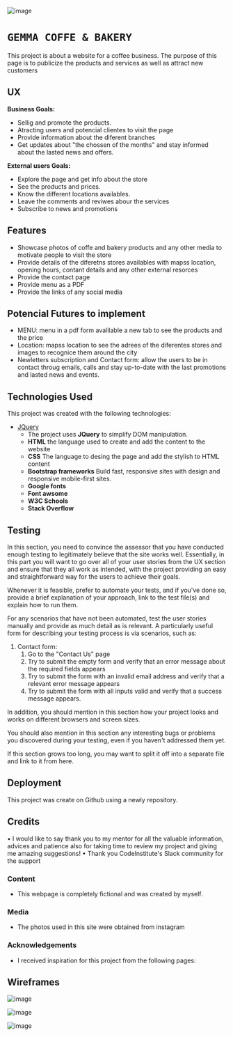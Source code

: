 ![image](https://user-images.githubusercontent.com/62361039/95846229-7ca79d80-0d4b-11eb-9f72-0b8d14ac53c2.png)

# `GEMMA COFFE & BAKERY`

This project is about a website for a coffee business. The purpose of this page is to publicize the products and services as well as attract new customers



## UX

**Business Goals:** 
- Sellig and promote the products.
- Atracting users and potencial clientes to visit the page 
- Provide information about the diferent branches
- Get updates about "the chossen of the months" and stay informed about the lasted news and offers. 


**External users Goals:** 
- Explore the page and get info about the store 
- See the products and prices.
- Know the different locations availables.
- Leave the comments and reviwes abour the services 
- Subscribe to news and promotions

## Features 

- Showcase photos of coffe and bakery products and any other media to motivate people to visit the store
- Provide details of the diferetns stores availables with mapss location, opening hours, contant details and any other external resorces 
- Provide the contact page
- Provide menu as a PDF 
- Provide the links of any social media

## Potencial Futures to implement 

 - MENU: menu in a pdf form avalilable a new tab to see the products and the price
 - Location: mapss location to see the adrees of the diferentes stores and images to recognice them around the city 
 - Newletters subscription and Contact form: allow the users to be in contact throug emails, calls and stay up-to-date with the last promotions and  lasted news and events.  
 

 ## Technologies Used

This project was created with the following technologies:

- [JQuery](https://jquery.com)
    - The project uses **JQuery** to simplify DOM manipulation.
    - **HTML** the language used to create  and add the content to the website
    - **CSS** The language to desing the page and add the stylish to HTML content 
    - **Bootstrap frameworks** Build fast, responsive sites with design and responsive mobile-first sites. 
    - **Google fonts** 
    - **Font awsome**
    - **W3C Schools**
    - **Stack Overflow**



## Testing

In this section, you need to convince the assessor that you have conducted enough testing to legitimately believe that the site works well. Essentially, in this part you will want to go over all of your user stories from the UX section and ensure that they all work as intended, with the project providing an easy and straightforward way for the users to achieve their goals.

Whenever it is feasible, prefer to automate your tests, and if you've done so, provide a brief explanation of your approach, link to the test file(s) and explain how to run them.

For any scenarios that have not been automated, test the user stories manually and provide as much detail as is relevant. A particularly useful form for describing your testing process is via scenarios, such as:

1. Contact form:
    1. Go to the "Contact Us" page
    2. Try to submit the empty form and verify that an error message about the required fields appears
    3. Try to submit the form with an invalid email address and verify that a relevant error message appears
    4. Try to submit the form with all inputs valid and verify that a success message appears.

In addition, you should mention in this section how your project looks and works on different browsers and screen sizes.

You should also mention in this section any interesting bugs or problems you discovered during your testing, even if you haven't addressed them yet.

If this section grows too long, you may want to split it off into a separate file and link to it from here.

## Deployment

This project was create on Github using a newly repository. 


## Credits
 • I would like to say thank you to my mentor for all the valuable information, advices and patience also for taking time to review my project and giving me amazing suggestions!
 • Thank you Codelnstitute's Slack community for the support


### Content
- This webpage is completely fictional and was created by myself.
### Media
- The photos used in this site were obtained from instagram 

### Acknowledgements

  - I received inspiration for this project from the following pages:


## Wireframes ##
![image](https://user-images.githubusercontent.com/62361039/95846445-b7113a80-0d4b-11eb-8ef0-8e32b767546e.png)


![image](https://user-images.githubusercontent.com/62361039/95841474-b4abe200-0d45-11eb-9e77-8ba1bdc7fe58.png)

![image](https://user-images.githubusercontent.com/62361039/95841575-cee5c000-0d45-11eb-9532-9d72da493644.png)







